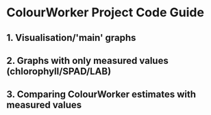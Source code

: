 # ColourWorker Project Code Guide

## 1. Visualisation/'main' graphs


## 2. Graphs with only measured values (chlorophyll/SPAD/LAB)

## 3. Comparing ColourWorker estimates with measured values

